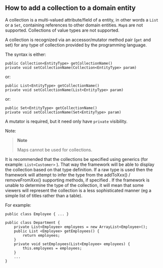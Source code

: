 How to add a collection to a domain entity
------------------------------------------

A collection is a multi-valued attribute/field of a entity, in other
words a `List` or a `Set`, containing references to other domain
entities. `Map`s are not supported. Collections of value types are not
supported.

A collection is recognized via an accessor/mutator method pair (`get`
and set) for any type of collection provided by the programming
language.

The syntax is either:

    public Collection<EntityType> getCollectionName()
    private void setCollectionName(Collection<EntityType> param)

or:

    public List<EntityType> getCollectionName()
    private void setCollectionName(List<EntityType> param)

or:

    public Set<EntityType> getCollectionName()
    private void setCollectionName(Set<EntityType> param)

A mutator is required, but it need only have `private` visibility.

Note:

> **Note**
>
> Maps cannot be used for collections.

It is recommended that the collections be specified using generics (for
example: `List<Customer>` ). That way the framework will be able to
display the collection based on that type definition. If a raw type is
used then the framework will attempt to infer the type from the
addToXxx() / removeFromXxx() supporting methods, if specified <!--(see ?)-->.
If the framework is unable to determine the type of the collection, it
will mean that some viewers will represent the collection is a less
sophisticated manner (eg a simple list of titles rather than a table).

For example:

    public class Employee { ... }

    public class Department {
        private List<Employee> employees = new ArrayList<Employee>();
        public List <Employee> getEmployees() {
            return employees;
        }
        private void setEmployees(List<Employee> employees) { 
            this.employees = employees;
        }
        ...
    }
